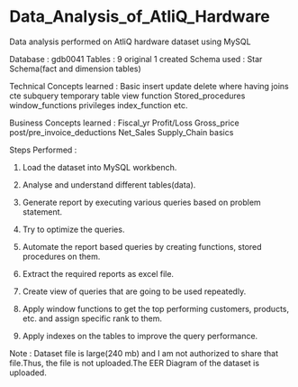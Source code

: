 # Data_Analysis_of_AtliQ_Hardware

Data analysis performed on AtliQ hardware dataset using MySQL

Database : gdb0041 Tables :
9 original 1 created Schema used : Star Schema(fact and dimension tables)

Technical Concepts learned :
Basic insert update delete where having joins cte subquery temporary table view function Stored_procedures window_functions privileges index_function etc.

Business Concepts learned :
Fiscal_yr Profit/Loss Gross_price post/pre_invoice_deductions Net_Sales Supply_Chain basics

Steps Performed :
1. Load the dataset into MySQL workbench.

2. Analyse and understand different tables(data).

3. Generate report by executing various queries based on problem statement.

4. Try to optimize the queries.

5. Automate the report based queries by creating functions, stored procedures on them.

6. Extract the required reports as excel file.

7. Create view of queries that are going to be used repeatedly.

8. Apply window functions to get the top performing customers, products, etc. and assign specific rank to them.

9. Apply indexes on the tables to improve the query performance.
   

Note : Dataset file is large(240 mb) and I am not authorized to share that file.Thus, the file is not uploaded.The EER Diagram of the dataset is uploaded.
